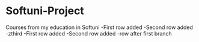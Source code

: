 # Softuni-Project
Courses from my education in Softuni
-First row added
-Second row added
-zthird
-First row added
-Second row added
-row after first branch

